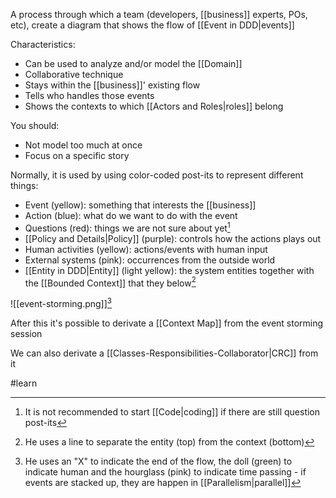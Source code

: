 A process through which a team (developers, [[business]] experts, POs, etc), create a diagram that shows the flow of [[Event in DDD|events]]

Characteristics:
- Can be used to analyze and/or model the [[Domain]]
- Collaborative technique
- Stays within the [[business]]' existing flow
- Tells who handles those events
- Shows the contexts to which [[Actors and Roles|roles]] belong

You should:
- Not model too much at once
- Focus on a specific story

Normally, it is used by using color-coded post-its to represent different things:
- Event (yellow): something that interests the [[business]]
- Action (blue): what do we want to do with the event
- Questions (red): things we are not sure about yet[^1]
- [[Policy and Details|Policy]] (purple): controls how the actions plays out
- Human activities (yellow): actions/events with human input
- External systems (pink): occurrences from the outside world
- [[Entity in DDD|Entity]] (light yellow): the system entities together with the [[Bounded Context]] that they below[^3]

![[event-storming.png]][^2]


After this it's possible to derivate a [[Context Map]] from the event storming session

We can also derivate a [[Classes-Responsibilities-Collaborator|CRC]] from it

#learn

[^1]: It is not recommended to start [[Code|coding]] if there are still question post-its
[^2]: He uses an "X" to indicate the end of the flow, the doll (green) to indicate human and the hourglass (pink) to indicate time passing - if events are stacked up, they are happen in [[Parallelism|parallel]]
[^3]: He uses a line to separate the entity (top) from the context (bottom)
